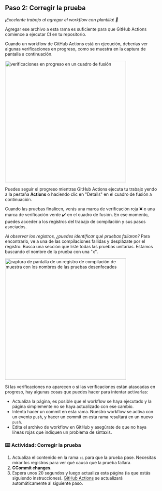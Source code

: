 <!--
  <<< Notas del autor: Paso 2 >>>
  Comienza este paso reconociendo el paso anterior.
  Define los términos y enlaza a docs.github.com.
-->


## Paso 2: Corregir la prueba

_¡Excelente trabajo al agregar el workflow con plantilla! :tada:_

Agregar ese archivo a esta rama es suficiente para que GitHub Actions comience a ejecutar CI en tu repositorio.

Cuando un workflow de GitHub Actions está en ejecución, deberías ver algunas verificaciones en progreso, como se muestra en la captura de pantalla a continuación.

<img alt="verificaciones en progreso en un cuadro de fusión" src=https://user-images.githubusercontent.com/16547949/66080348-ecc5f580-e533-11e9-909e-c213b08790eb.png width=400 />

Puedes seguir el progreso mientras GitHub Actions ejecuta tu trabajo yendo a la pestaña **Actions** o haciendo clic en "Details" en el cuadro de fusión a continuación.

Cuando las pruebas finalicen, verás una marca de verificación roja :x: o una marca de verificación verde :heavy_check_mark: en el cuadro de fusión. En ese momento, puedes acceder a los registros del trabajo de compilación y sus pasos asociados.


_Al observar los registros, ¿puedes identificar qué pruebas fallaron?_ Para encontrarlo, ve a una de las compilaciones fallidas y desplázate por el registro. Busca una sección que liste todas las pruebas unitarias. Estamos buscando el nombre de la prueba con una "x".

<img alt="captura de pantalla de un registro de compilación de muestra con los nombres de las pruebas desenfocados" src=https://user-images.githubusercontent.com/16547949/65922013-e740a200-e3b1-11e9-8151-faf52c30201e.png width=400 />

Si las verificaciones no aparecen o si las verificaciones están atascadas en progreso, hay algunas cosas que puedes hacer para intentar activarlas:

- Actualiza la página, es posible que el workflow se haya ejecutado y la página simplemente no se haya actualizado con ese cambio.
- Intenta hacer un commit en esta rama. Nuestro workflow se activa con un evento `push`, y hacer un commit en esta rama resultará en un nuevo `push`.
- Edita el archivo de workflow en GitHub y asegúrate de que no haya líneas rojas que indiquen un problema de sintaxis.


### :keyboard: Actividad: Corregir la prueba

1. Actualiza el contenido en la rama `ci` para que la prueba pase. Necesitas mirar los registros para ver qué causó que la prueba fallara.
2. **CCommit changes**.
3. Espera unos 20 segundos y luego actualiza esta página (la que estás siguiendo instrucciones). [GitHub Actions](https://docs.github.com/actions) se actualizará automáticamente al siguiente paso.
